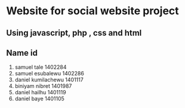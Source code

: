 # Website for social website project
## Using javascript, php , css and html

## Name                 id
1. samuel tale          1402284
2. samuel esubalewu     1402286
3. daniel kumilachewu   1401117
4. biniyam nibret       1401987
5. daniel hailhu        1401119
6. daniel baye          1401105
